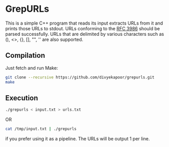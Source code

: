GrepURLs
========

This is a simple C++ program that reads its input extracts URLs from it
and prints those URLs to stdout. URLs conforming to the [RFC 3986][rfc] should be
parsed successfully.  URLs that are delimited by various characters such as (),
<>, {}, [], "", '' are also supported.


Compilation
-----------

Just fetch and run Make:

```bash
git clone --recursive https://github.com/divyekapoor/grepurls.git
make
```

Execution
---------

```bash
./grepurls < input.txt > urls.txt
```

OR

```bash
cat /tmp/input.txt | ./grepurls
```

if you prefer using it as a pipeline. The URLs will be output 1 per line.

[rfc]: https://www.ietf.org/rfc/rfc3986.txt
